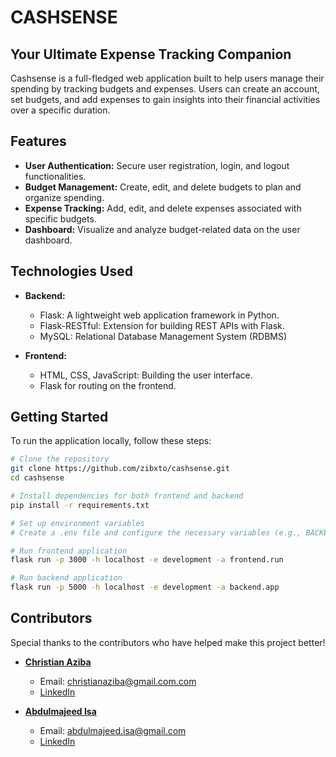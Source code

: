 # CASHSENSE
## Your Ultimate Expense Tracking Companion

Cashsense is a full-fledged web application built to help users manage their spending by tracking budgets and expenses. Users can create an account, set budgets, and add expenses to gain insights into their financial activities over a specific duration.

## Features

- **User Authentication:** Secure user registration, login, and logout functionalities.
- **Budget Management:** Create, edit, and delete budgets to plan and organize spending.
- **Expense Tracking:** Add, edit, and delete expenses associated with specific budgets.
- **Dashboard:** Visualize and analyze budget-related data on the user dashboard.

## Technologies Used

- **Backend:**
  - Flask: A lightweight web application framework in Python.
  - Flask-RESTful: Extension for building REST APIs with Flask.
  - MySQL: Relational Database Management System (RDBMS)

- **Frontend:**
  - HTML, CSS, JavaScript: Building the user interface.
  - Flask for routing on the frontend.

## Getting Started

To run the application locally, follow these steps:

```bash
# Clone the repository
git clone https://github.com/zibxto/cashsense.git
cd cashsense

# Install dependencies for both frontend and backend
pip install -r requirements.txt

# Set up environment variables
# Create a .env file and configure the necessary variables (e.g., BACKEND_URL, SECRET_KEY and SQLALCHEMY_DATABASE_URI)

# Run frontend application
flask run -p 3000 -h localhost -e development -a frontend.run

# Run backend application
flask run -p 5000 -h localhost -e development -a backend.app
```

## Contributors

Special thanks to the contributors who have helped make this project better!

- **[Christian Aziba](mailto:christianaziba@gmail.com)**
  - Email: christianaziba@gmail.com.com
  - [LinkedIn](https://www.linkedin.com/in/christianaziba)

- **[Abdulmajeed Isa](mailto:abdulmajeed.isa@gmail.com)**
  - Email: abdulmajeed.isa@gmail.com
  - [LinkedIn](https://www.linkedin.com/in/abdulmajeedai)

